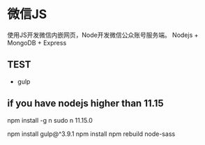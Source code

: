 # 微信JS

使用JS开发微信内嵌网页，Node开发微信公众账号服务端。
Nodejs + MongoDB + Express

## TEST

* gulp

## if you have nodejs higher than 11.15

npm install -g n
sudo n 11.15.0

npm install gulp@^3.9.1
npm install 
npm rebuild node-sass